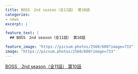 ```yaml
---
title: BOSS　2nd season（全11話） 第10話
categories:
- news
excerpt: |

feature_text: |
  ## BOSS　2nd season（全11話） 第10話

feature_image: "https://picsum.photos/2560/600?image=733"
image: "https://picsum.photos/2560/600?image=733"
---
```


[BOSS　2nd season（全11話） 第10話](https://www.necoweb.com/neco/program/detail.php?id=4696&)
